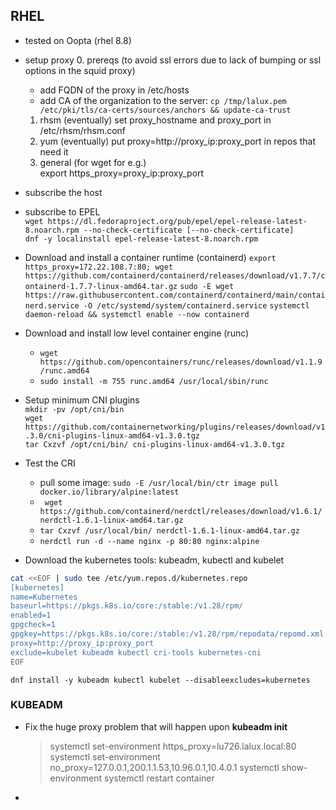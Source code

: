 ## RHEL
* tested on Oopta (rhel 8.8)
* setup proxy
  0. prereqs (to avoid ssl errors due to lack of bumping or ssl options in the squid proxy)
     * add FQDN of the proxy in /etc/hosts  
     * add CA of the organization to the server: `cp /tmp/lalux.pem /etc/pki/tls/ca-certs/sources/anchors && update-ca-trust`    
  1. rhsm (eventually)
     set proxy_hostname and proxy_port in /etc/rhsm/rhsm.conf   
  3. yum (eventually)
     put proxy=http://proxy_ip:proxy_port in repos that need it  
  5. general (for wget for e.g.)  
     export https_proxy=proxy_ip:proxy_port  
* subscribe the host  
* subscribe to EPEL  
  `wget https://dl.fedoraproject.org/pub/epel/epel-release-latest-8.noarch.rpm --no-check-certificate [--no-check-certificate]`  
  `dnf -y localinstall epel-release-latest-8.noarch.rpm`
* Download and install a container runtime (containerd)
  `export https_proxy=172.22.108.7:80; wget https://github.com/containerd/containerd/releases/download/v1.7.7/containerd-1.7.7-linux-amd64.tar.gz`
  `sudo -E wget https://raw.githubusercontent.com/containerd/containerd/main/containerd.service -O /etc/systemd/system/containerd.service`
  `systemctl daemon-reload && systemctl enable --now containerd`
* Download and install low level container engine (runc)
  * `wget https://github.com/opencontainers/runc/releases/download/v1.1.9/runc.amd64`
  * `sudo install -m 755 runc.amd64 /usr/local/sbin/runc`
* Setup minimum CNI plugins  
  `mkdir -pv /opt/cni/bin`  
  `wget https://github.com/containernetworking/plugins/releases/download/v1.3.0/cni-plugins-linux-amd64-v1.3.0.tgz`  
  `tar Cxzvf /opt/cni/bin/ cni-plugins-linux-amd64-v1.3.0.tgz`  
  
* Test the CRI
  * pull some image: `sudo -E /usr/local/bin/ctr image pull docker.io/library/alpine:latest`
  * ` wget https://github.com/containerd/nerdctl/releases/download/v1.6.1/nerdctl-1.6.1-linux-amd64.tar.gz`
  * `tar Cxzvf /usr/local/bin/ nerdctl-1.6.1-linux-amd64.tar.gz`
  * `nerdctl run -d --name nginx -p 80:80 nginx:alpine`

* Download the kubernetes tools: kubeadm, kubectl and kubelet
```bash
cat <<EOF | sudo tee /etc/yum.repos.d/kubernetes.repo
[kubernetes]
name=Kubernetes
baseurl=https://pkgs.k8s.io/core:/stable:/v1.28/rpm/
enabled=1
gpgcheck=1
gpgkey=https://pkgs.k8s.io/core:/stable:/v1.28/rpm/repodata/repomd.xml.key
proxy=http://proxy_ip:proxy_port
exclude=kubelet kubeadm kubectl cri-tools kubernetes-cni
EOF
```
`dnf install -y kubeadm kubectl kubelet --disableexcludes=kubernetes`  
 
### KUBEADM  
* Fix the huge proxy problem that will happen upon **kubeadm init**
  
  >systemctl set-environment https_proxy=lu726.lalux.local:80
  >systemctl set-environment no_proxy=127.0.0.1,200.1.1.53,10.96.0.1,10.4.0.1
  >systemctl show-environment
  >systemctl restart container
  
* 
    
